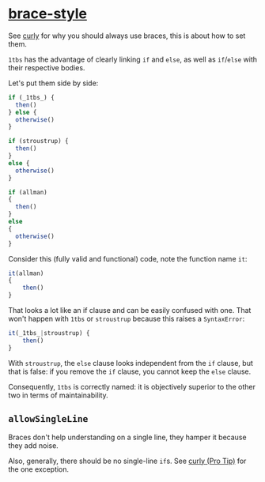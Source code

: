 [brace-style](https://eslint.org/docs/rules/brace-style)
========================================================
See [curly](curly.md) for why you should always use braces, this is about how to set them.

`1tbs` has the advantage of clearly linking `if` and `else`, as well as `if`/`else` with their respective bodies.

Let's put them side by side:
```js
if (_1tbs_) {
  then()
} else {
  otherwise()
}

if (stroustrup) {
  then()
}
else {
  otherwise()
}

if (allman)
{
  then()
}
else
{
  otherwise()
}
```

Consider this (fully valid and functional) code, note the function name `it`:
```js
it(allman)
{
	then()
}
```
That looks a lot like an if clause and can be easily confused with one. That won't happen with `1tbs` or `stroustrup` because this raises a `SyntaxError`:
```js
it(_1tbs_|stroustrup) {
	then()
}
```

With `stroustrup`, the `else` clause looks independent from the `if` clause, but that is false: if you remove the `if` clause, you cannot keep the `else` clause.

Consequently, `1tbs` is correctly named: it is objectively superior to the other two in terms of maintainability.

## `allowSingleLine`
Braces don't help understanding on a single line, they hamper it because they add noise.

Also, generally, there should be no single-line `if`s. See [curly (Pro Tip)](curly.md#pro-tip) for the one exception.
